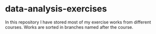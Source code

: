 # data-analysis-exercises

In this repository I have stored most of my exercise works from different courses.
Works are sorted in branches named after the course.
